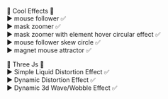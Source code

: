 🔴 Cool Effects 🔴<br />
►  mouse follower ✅<br />
►  mask zoomer ✅<br />
►  mask zoomer with element hover circular effect ✅<br />
►  mouse follower skew circle ✅<br />
►  magnet mouse attractor ✅<br />

🔴 Three Js 🔴<br />
►  Simple Liquid Distortion Effect ✅<br />
►  Dynamic Distortion Effect ✅<br />
►  Dynamic 3d Wave/Wobble Effect ✅<br />
